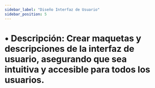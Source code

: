 ```yaml
---
sidebar_label: "Diseño Interfaz de Usuario"
sidebar_position: 5
---
```


# •	Descripción: Crear maquetas y descripciones de la interfaz de usuario, asegurando que sea intuitiva y accesible para todos los usuarios.
